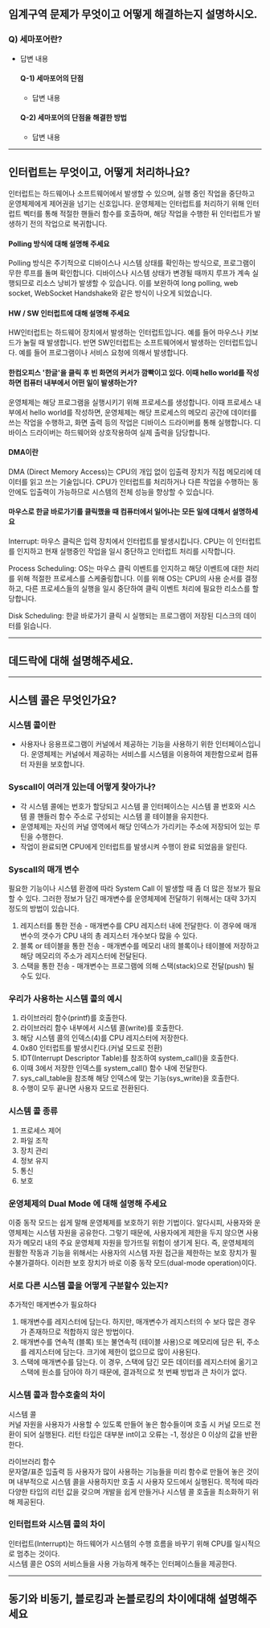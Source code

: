 ## 임계구역 문제가 무엇이고 어떻게 해결하는지 설명하시오.
  ### Q) 세마포어란?
  - 답변 내용
     #### Q-1) 세마포어의 단점
     - 답변 내용
     #### Q-2) 세마포어의 단점을 해결한 방법
     - 답변 내용

---
## 인터럽트는 무엇이고, 어떻게 처리하나요?
인터럽트는 하드웨어나 소프트웨어에서 발생할 수 있으며, 실행 중인 작업을 중단하고 운영체제에게 제어권을 넘기는 신호입니다. 운영체제는 인터럽트를 처리하기 위해 인터럽트 벡터를 통해 적절한 핸들러 함수를 호출하며, 해당 작업을 수행한 뒤 인터럽트가 발생하기 전의 작업으로 복귀합니다. 

#### Polling 방식에 대해 설명해 주세요

Polling 방식은 주기적으로 디바이스나 시스템 상태를 확인하는 방식으로, 프로그램이 무한 루프를 돌며 확인합니다. 디바이스나 시스템 상태가 변경될 때까지 루프가 계속 실행되므로 리소스 낭비가 발생할 수 있습니다.
이를 보완하여 long polling, web socket, WebSocket Handshake와 같은 방식이 나오게 되었습니다.

#### HW / SW 인터럽트에 대해 설명해 주세요

HW인터럽트는 하드웨어 장치에서 발생하는 인터럽트입니다. 예를 들어 마우스나 키보드가 눌릴 때 발생합니다. 
반면 SW인터럽트는 소프트웨어에서 발생하는 인터럽트입니다. 예를 들어 프로그램이나 서비스 요청에 의해서 발생합니다. 

#### 한컴오피스 '한글'을 클릭 후 빈 화면의 커서가 깜빡이고 있다. 이때 hello world를 작성하면 컴퓨터 내부에서 어떤 일이 발생하는가?

운영체제는 해당 프로그램을 실행시키기 위해 프로세스를 생성합니다. 
이때 프로세스 내부에서 hello world를 작성하면, 운영체제는 해당 프로세스의 메모리 공간에 데이터를 쓰는 작업을 수행하고, 화면 출력 등의 작업은 디바이스 드라이버를 통해 실행합니다.
디바이스 드라이버는 하드웨어와 상호작용하여 실제 출력을 담당합니다.

#### DMA이란

DMA (Direct Memory Access)는 CPU의 개입 없이 입출력 장치가 직접 메모리에 데이터를 읽고 쓰는 기술입니다. CPU가 인터럽트를 처리하거나 다른 작업을 수행하는 동안에도 입출력이 가능하므로 시스템의 전체 성능을 향상할 수 있습니다.


#### 마우스로 한글 바로가기를 클릭했을 때 컴퓨터에서 일어나는 모든 일에 대해서 설명하세요

Interrupt: 마우스 클릭은 입력 장치에서 인터럽트를 발생시킵니다. CPU는 이 인터럽트를 인지하고 현재 실행중인 작업을 일시 중단하고 인터럽트 처리를 시작합니다.

Process Scheduling: OS는 마우스 클릭 이벤트를 인지하고 해당 이벤트에 대한 처리를 위해 적절한 프로세스를 스케줄링합니다. 이를 위해 OS는 CPU의 사용 순서를 결정하고, 다른 프로세스들의 실행을 일시 중단하여 클릭 이벤트 처리에 필요한 리소스를 할당합니다.

Disk Scheduling: 한글 바로가기 클릭 시 실행되는 프로그램이 저장된 디스크의 데이터를 읽습니다.

---
## 데드락에 대해 설명해주세요.


---
## 시스템 콜은 무엇인가요?

### 시스템 콜이란  
- 사용자나 응용프로그램이 커널에서 제공하는 기능을 사용하기 위한 인터페이스입니다. 운영체제는 커널에서 제공하는 서비스를 시스템을 이용하여 제한함으로써 컴퓨터 자원을 보호합니다.  

### Syscall이 여러개 있는데 어떻게 찾아가나?
- 각 시스템 콜에는 번호가 할당되고 시스템 콜 인터페이스는 시스템 콜 번호와 시스템 콜 핸들러 함수 주소로 구성되는 시스템 콜 테이블을 유지한다.
- 운영체제는 자신의 커널 영역에서 해당 인덱스가 가리키는 주소에 저장되어 있는 루틴을 수행한다.
- 작업이 완료되면 CPU에게 인터럽트를 발생시켜 수행이 완료 되었음을 알린다.

### Syscall의 매개 변수
필요한 기능이나 시스템 환경에 따라 System Call 이 발생할 때 좀 더 많은 정보가 필요할 수 있다. 그러한 정보가 담긴 매개변수를 운영체제에 전달하기 위해서는 대략 3가지 정도의 방법이 있습니다.  
1. 레지스터를 통한 전송 - 매개변수를 CPU 레지스터 내에 전달한다. 이 경우에 매개변수의 갯수가 CPU 내의 총 레지스터 개수보다 많을 수 있다.
2. 블록 or 테이블을 통한 전송 - 매개변수를 메모리 내의 블록이나 테이블에 저장하고 해당 메모리의 주소가 레지스터에 전달된다.
3. 스택을 통한 전송 - 매개변수는 프로그램에 의해 스택(stack)으로 전달(push) 될 수도 있다.

### 우리가 사용하는 시스템 콜의 예시
1. 라이브러리 함수(printf)를 호출한다.
2. 라이브러리 함수 내부에서 시스템 콜(write)를 호출한다.
3. 해당 시스템 콜의 인덱스(4)를 CPU 레지스터에 저장한다.
4. 0x80 인터럽트를 발생시킨다.(커널 모드로 전환)
5. IDT(Interrupt Descriptor Table)를 참조하여 system_call()을 호출한다.
6. 이때 3에서 저장한 인덱스를 system_call() 함수 내에 전달한다. 
7. sys_call_table을 참조해 해당 인덱스에 맞는 기능(sys_write)을 호출한다. 
8. 수행이 모두 끝나면 사용자 모드로 전환된다.

### 시스템 콜 종류
1. 프로세스 제어
2. 파일 조작
3. 장치 관리
4. 정보 유지
5. 통신
6. 보호


### 운영체제의 Dual Mode 에 대해 설명해 주세요
이중 동작 모드는 쉽게 말해 운영체제를 보호하기 위한 기법이다. 알다시피, 사용자와 운영체제는 시스템 자원을 공유한다. 그렇기 때문에, 사용자에게 제한을 두지 않으면 사용자가 메모리 내의 주요 운영체제 자원을 망가뜨릴 위험이 생기게 된다. 즉, 운영체제의 원활한 작동과 기능을 위해서는 사용자의 시스템 자원 접근을 제한하는 보호 장치가 필수불가결하다. 이러한 보호 장치가 바로 이중 동작 모드(dual-mode operation)이다.


### 서로 다른 시스템 콜을 어떻게 구분할수 있는지?

추가적인 매게변수가 필요하다
1. 매개변수를 레지스터에 담는다.
하지만, 매개변수가 레지스터의 수 보다 많은 경우가 존재하므로 적합하지 않은 방법이다.
2. 매개변수를 연속적 (블록) 또는 불연속적 (테이블 사용)으로 메모리에 담은 뒤, 주소를 레지스터에 담는다.
크기에 제한이 없으므로 많이 사용된다.
3. 스택에 매개변수를 담는다.
이 경우, 스택에 담긴 모든 데이터를 레지스터에 옮기고 스택에 원소를 담아야 하기 때문에, 결과적으로 첫 번째 방법과 큰 차이가 없다.

### 시스템 콜과 함수호출의 차이
시스템 콜  
커널 자원을 사용자가 사용할 수 있도록 만들어 놓은 함수들이며 호출 시 커널 모드로 전환이 되어 실행된다. 리턴 타입은 대부분 int이고 오류는 -1, 정상은 0 이상의 값을 반환한다.

라이브러리 함수  
문자열/표준 입출력 등 사용자가 많이 사용하는 기능들을 미리 함수로 만들어 놓은 것이며 내부적으로 시스템 콜을 사용하지만 호출 시 사용자 모드에서 실행된다. 목적에 따라 다양한 타입의 리턴 값을 갖으며 개발을 쉽게 만들거나 시스템 콜 호출을 최소화하기 위해 제공된다.

### 인터럽트와 시스템 콜의 차이
인터럽트(Interrupt)는 하드웨어가 시스템의 수행 흐름을 바꾸기 위해 CPU를 일시적으로 멈추는 것이다.  
시스템 콜은 OS의 서비스들을 사용 가능하게 해주는 인터페이스들을 제공한다. 

---
## 동기와 비동기, 블로킹과 논블로킹의 차이에대해 설명해주세요


